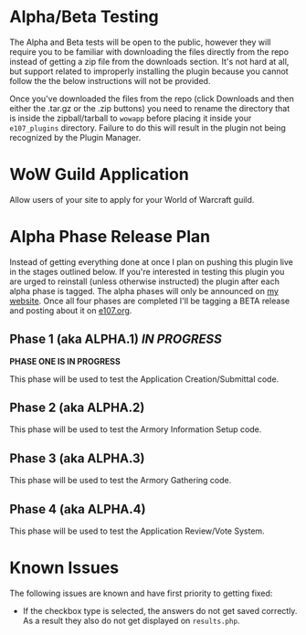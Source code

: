 # Alpha/Beta Testing

The Alpha and Beta tests will be open to the public, however they will require you to be familiar with downloading the files directly from the repo instead of getting
a zip file from the downloads section. It's not hard at all, but support related to improperly installing the plugin because you cannot follow the the below instructions
will not be provided.

Once you've downloaded the files from the repo (click Downloads and then either the .tar.gz or the .zip buttons) you need to rename the directory that is inside the zipball/tarball
to `wowapp` before placing it inside your `e107_plugins` directory. Failure to do this will result in the plugin not being recognized by the Plugin Manager.

# WoW Guild Application

Allow users of your site to apply for your World of Warcraft guild.

# Alpha Phase Release Plan

Instead of getting everything done at once I plan on pushing this plugin live in the stages outlined below. If you're interested in testing this plugin you are urged to reinstall
(unless otherwise instructed) the plugin after each alpha phase is tagged. The alpha phases will only be announced on [my website](http://painswitch.com/). Once all four phases are
completed I'll be tagging a BETA release and posting about it on [e107.org](http://e107.org/).

## Phase 1 (aka ALPHA.1) *IN PROGRESS*

**PHASE ONE IS IN PROGRESS**

This phase will be used to test the Application Creation/Submittal code.

## Phase 2 (aka ALPHA.2)

This phase will be used to test the Armory Information Setup code.

## Phase 3 (aka ALPHA.3)

This phase will be used to test the Armory Gathering code.

## Phase 4 (aka ALPHA.4)

This phase will be used to test the Application Review/Vote System.

# Known Issues

The following issues are known and have first priority to getting fixed:

* If the checkbox type is selected, the answers do not get saved correctly. As a result they also do not get displayed on `results.php`.